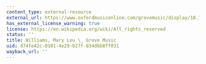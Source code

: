 ```yaml
---
content_type: external-resource
external_url: https://www.oxfordmusiconline.com/grovemusic/display/10.1093/gmo/9781561592630.001.0001/omo-9781561592630-e-1002259377
has_external_license_warning: true
license: https://en.wikipedia.org/wiki/All_rights_reserved
status: ''
title: Williams, Mary Lou \_ Grove Music
uid: d74fe42c-0101-4e29-b27f-834d6b8ff031
wayback_url: ''
---
```


